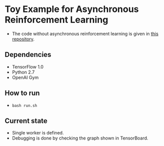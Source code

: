 # Toy Example for Asynchronous Reinforcement Learning
- The code without asynchronous reinforcement learning is given in [this repository](https://github.com/wsjeon/CartPolePolicyGradient).

## Dependencies
- TensorFlow 1.0
- Python 2.7
- OpenAI Gym

## How to run
- `bash run.sh`

## Current state
- Single worker is defined.
- Debugging is done by checking the graph shown in TensorBoard. 
